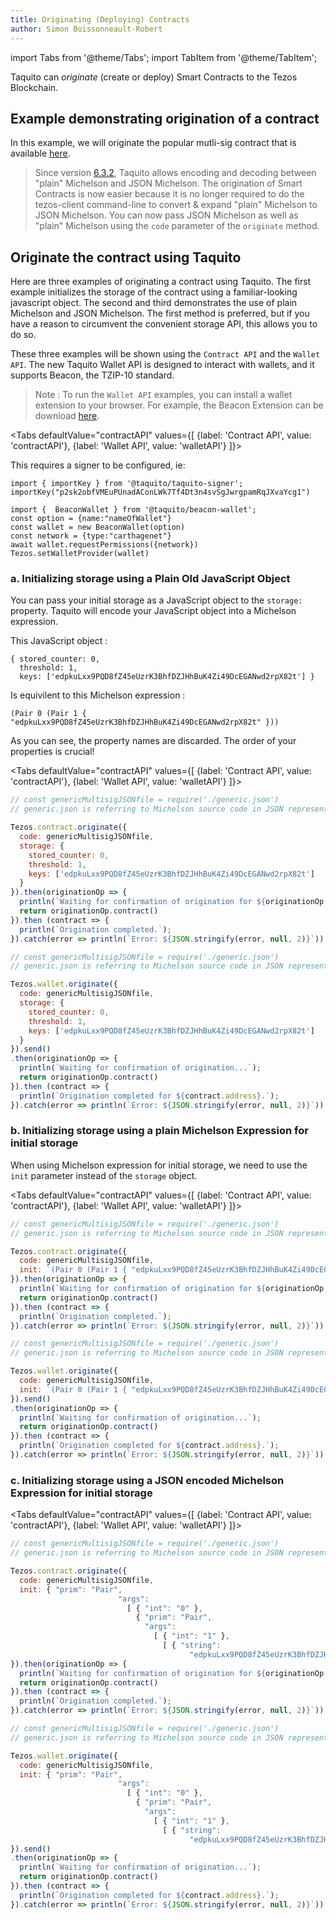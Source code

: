 ```yaml
---
title: Originating (Deploying) Contracts
author: Simon Boissonneault-Robert
---
```

import Tabs from '@theme/Tabs';
import TabItem from '@theme/TabItem';

Taquito can _originate_ (create or deploy) Smart Contracts to the Tezos Blockchain.

## Example demonstrating origination of a contract

In this example, we will originate the popular mutli-sig contract that is available [here](https://github.com/murbard/smart-contracts/blob/master/multisig/michelson/generic.tz).

> Since version [6.3.2](https://github.com/ecadlabs/taquito/releases/tag/6.3.2-beta.0), Taquito allows encoding and decoding between "plain" Michelson and JSON Michelson. The origination of Smart Contracts is now easier because it is no longer required to do the tezos-client command-line to convert & expand "plain" Michelson to JSON Michelson. You can now pass JSON Michelson as well as "plain" Michelson using the `code` parameter of the `originate` method.

## Originate the contract using Taquito

Here are three examples of originating a contract using Taquito. The first example initializes the storage of the contract using a familiar-looking javascript object. The second and third demonstrates the use of plain Michelson and JSON Michelson. The first method is preferred, but if you have a reason to circumvent the convenient storage API, this allows you to do so.

These three examples will be shown using the `Contract API` and the `Wallet API`. The new Taquito Wallet API is designed to interact with wallets, and it supports Beacon, the TZIP-10 standard.
> Note : To run the `Wallet API` examples, you can install a wallet extension to your browser. For example, the Beacon Extension can be download [here](https://www.walletbeacon.io/).

<Tabs
  defaultValue="contractAPI"
  values={[
    {label: 'Contract API', value: 'contractAPI'},
    {label: 'Wallet API', value: 'walletAPI'}
    ]}>
  <TabItem value="contractAPI">

This requires a signer to be configured, ie: 

```
import { importKey } from '@taquito/taquito-signer';
importKey("p2sk2obfVMEuPUnadAConLWk7Tf4Dt3n4svSgJwrgpamRqJXvaYcg1")
```

</TabItem>
  <TabItem value="walletAPI">

```
import {  BeaconWallet } from '@taquito/beacon-wallet';
const option = {name:"nameOfWallet"}
const wallet = new BeaconWallet(option)
const network = {type:"carthagenet"}
await wallet.requestPermissions({network})
Tezos.setWalletProvider(wallet)
```

  </TabItem>
</Tabs>

### a. Initializing storage using a Plain Old JavaScript Object

You can pass your initial storage as a JavaScript object to the `storage:` property. Taquito will encode your JavaScript object into a Michelson expression.

This JavaScript object :
```
{ stored_counter: 0,
  threshold: 1,
  keys: ['edpkuLxx9PQD8fZ45eUzrK3BhfDZJHhBuK4Zi49DcEGANwd2rpX82t'] }
```

Is equivilent to this Michelson expression :
```
(Pair 0 (Pair 1 { "edpkuLxx9PQD8fZ45eUzrK3BhfDZJHhBuK4Zi49DcEGANwd2rpX82t" }))
```

As you can see, the property names are discarded. The order of your properties is crucial!

<Tabs
  defaultValue="contractAPI"
  values={[
    {label: 'Contract API', value: 'contractAPI'},
    {label: 'Wallet API', value: 'walletAPI'}
    ]}>
  <TabItem value="contractAPI">

```js live noInline
// const genericMultisigJSONfile = require('./generic.json')
// generic.json is referring to Michelson source code in JSON representation

Tezos.contract.originate({
  code: genericMultisigJSONfile,
  storage: {
    stored_counter: 0,
    threshold: 1,
    keys: ['edpkuLxx9PQD8fZ45eUzrK3BhfDZJHhBuK4Zi49DcEGANwd2rpX82t']
  }
}).then(originationOp => {
  println(`Waiting for confirmation of origination for ${originationOp.contractAddress}...`);
  return originationOp.contract()
}).then (contract => {
  println(`Origination completed.`);
}).catch(error => println(`Error: ${JSON.stringify(error, null, 2)}`));

```

  </TabItem>
  <TabItem value="walletAPI">

```js live noInline wallet
// const genericMultisigJSONfile = require('./generic.json')
// generic.json is referring to Michelson source code in JSON representation

Tezos.wallet.originate({
  code: genericMultisigJSONfile,
  storage: {
    stored_counter: 0,
    threshold: 1,
    keys: ['edpkuLxx9PQD8fZ45eUzrK3BhfDZJHhBuK4Zi49DcEGANwd2rpX82t']
  }
}).send()
.then(originationOp => {
  println(`Waiting for confirmation of origination...`);
  return originationOp.contract()
}).then (contract => {
  println(`Origination completed for ${contract.address}.`);
}).catch(error => println(`Error: ${JSON.stringify(error, null, 2)}`));

```

  </TabItem>
</Tabs>

### b. Initializing storage using a plain Michelson Expression for initial storage

When using Michelson expression for initial storage, we need to use the `init` parameter instead of the `storage` object.

<Tabs
  defaultValue="contractAPI"
  values={[
    {label: 'Contract API', value: 'contractAPI'},
    {label: 'Wallet API', value: 'walletAPI'}
    ]}>
  <TabItem value="contractAPI">

```js live noInline
// const genericMultisigJSONfile = require('./generic.json')
// generic.json is referring to Michelson source code in JSON representation

Tezos.contract.originate({
  code: genericMultisigJSONfile,
  init: `(Pair 0 (Pair 1 { "edpkuLxx9PQD8fZ45eUzrK3BhfDZJHhBuK4Zi49DcEGANwd2rpX82t" }))`
}).then(originationOp => {
  println(`Waiting for confirmation of origination for ${originationOp.contractAddress}...`);
  return originationOp.contract()
}).then (contract => {
  println(`Origination completed.`);
}).catch(error => println(`Error: ${JSON.stringify(error, null, 2)}`));

```

</TabItem>
  <TabItem value="walletAPI">

```js live noInline wallet
// const genericMultisigJSONfile = require('./generic.json')
// generic.json is referring to Michelson source code in JSON representation

Tezos.wallet.originate({
  code: genericMultisigJSONfile,
  init: `(Pair 0 (Pair 1 { "edpkuLxx9PQD8fZ45eUzrK3BhfDZJHhBuK4Zi49DcEGANwd2rpX82t" }))`
}).send()
.then(originationOp => {
  println(`Waiting for confirmation of origination...`);
  return originationOp.contract()
}).then (contract => {
  println(`Origination completed for ${contract.address}.`);
}).catch(error => println(`Error: ${JSON.stringify(error, null, 2)}`));

```

</TabItem>
</Tabs>

### c. Initializing storage using a JSON encoded Michelson Expression for initial storage

<Tabs
  defaultValue="contractAPI"
  values={[
    {label: 'Contract API', value: 'contractAPI'},
    {label: 'Wallet API', value: 'walletAPI'}
    ]}>
  <TabItem value="contractAPI">

```js live noInline
// const genericMultisigJSONfile = require('./generic.json')
// generic.json is referring to Michelson source code in JSON representation

Tezos.contract.originate({
  code: genericMultisigJSONfile,
  init: { "prim": "Pair",
                        "args":
                          [ { "int": "0" },
                            { "prim": "Pair",
                              "args":
                                [ { "int": "1" },
                                  [ { "string":
                                        "edpkuLxx9PQD8fZ45eUzrK3BhfDZJHhBuK4Zi49DcEGANwd2rpX82t" } ] ] } ] }
}).then(originationOp => {
  println(`Waiting for confirmation of origination for ${originationOp.contractAddress}...`);
  return originationOp.contract()
}).then (contract => {
  println(`Origination completed.`);
}).catch(error => println(`Error: ${JSON.stringify(error, null, 2)}`));

```

</TabItem>
  <TabItem value="walletAPI">

```js live noInline wallet
// const genericMultisigJSONfile = require('./generic.json')
// generic.json is referring to Michelson source code in JSON representation

Tezos.wallet.originate({
  code: genericMultisigJSONfile,
  init: { "prim": "Pair",
                        "args":
                          [ { "int": "0" },
                            { "prim": "Pair",
                              "args":
                                [ { "int": "1" },
                                  [ { "string":
                                        "edpkuLxx9PQD8fZ45eUzrK3BhfDZJHhBuK4Zi49DcEGANwd2rpX82t" } ] ] } ] }
}).send()
.then(originationOp => {
  println(`Waiting for confirmation of origination...`);
  return originationOp.contract()
}).then (contract => {
  println(`Origination completed for ${contract.address}.`);
}).catch(error => println(`Error: ${JSON.stringify(error, null, 2)}`));

```

</TabItem>
</Tabs>